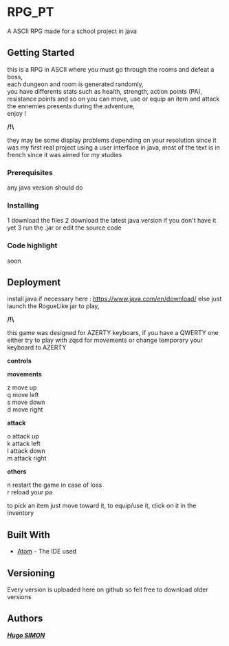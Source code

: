 # RPG_PT

A ASCII RPG made for a school project in java

## Getting Started

this is a RPG in ASCII where you must go through the rooms and defeat a boss,  
each dungeon and room is generated randomly,  
you have differents stats such as health, strength, action points (PA), resistance points and so on
you can move, use or equip an item and attack the ennemies presents during the adventure,  
enjoy !

**/!\\**

they may be some display problems depending on your resolution since it was my first real project using a user interface in java,
most of the text is in french since it was aimed for my studies

### Prerequisites

any java version should do

### Installing

1 download the files
2 download the latest java version if you don't have it yet
3 run the .jar or edit the source code

### Code highlight

soon

## Deployment

install java if necessary here : https://www.java.com/en/download/
else just launch the RogueLike.jar to play, 

**/!\\**

this game was designed for AZERTY keyboars, if you have a QWERTY one either try to play
with zqsd for movements or change temporary your keyboard to AZERTY

**controls**

**movements** 

z move up  
q move left  
s move down  
d move right  

**attack**

o attack up  
k attack left  
l attack down  
m attack right  

**others**

n restart the game in case of loss  
r reload your pa  

to pick an item just move toward it, to equip/use it, click on it in the inventory

## Built With

* [Atom](https://atom.io) - The IDE used

## Versioning

Every version is uploaded here on github so fell free to download older versions

## Authors

***[Hugo SIMON](https://github.com/HugoSimonBKS)***



